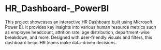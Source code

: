 # HR_Dashboard-_PowerBI
This project showcases an interactive HR Dashboard built using Microsoft Power BI. It provides key insights into various human resource metrics such as employee headcount, attrition rate, age distribution, department-wise breakdown, and more. Designed with user-friendly visuals and filters, this dashboard helps HR teams make data-driven decisions.
